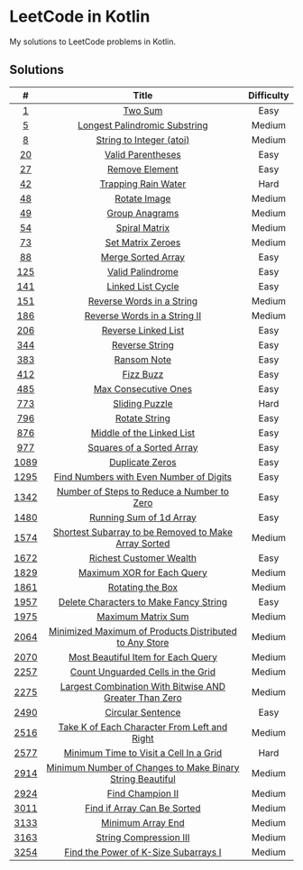 # LeetCode in Kotlin

My solutions to LeetCode problems in Kotlin.

## Solutions

|                                                #                                                 |                                                                Title                                                                 | Difficulty |
|:------------------------------------------------------------------------------------------------:|:------------------------------------------------------------------------------------------------------------------------------------:|:----------:|
|                     [1](https://leetcode.com/problems/two-sum/description/)                      |                                  [Two Sum](src/main/kotlin/com/schmoczer/leetcode/_0001/TwoSum.kt)                                   |    Easy    |
|                [5](https://leetcode.com/problems/longest-palindromic-substring/)                 |             [Longest Palindromic Substring](src/main/kotlin/com/schmoczer/leetcode/_0005/LongestPalindromicSubstring.kt)             |   Medium   |
|                    [8](https://leetcode.com/problems/string-to-integer-atoi/)                    |                     [String to Integer (atoi)](src/main/kotlin/com/schmoczer/leetcode/_0008/StringToInteger.kt)                      |   Medium   |
|                      [20](https://leetcode.com/problems/valid-parentheses/)                      |                        [Valid Parentheses](src/main/kotlin/com/schmoczer/leetcode/_0020/ValidParentheses.kt)                         |    Easy    |
|                       [27](https://leetcode.com/problems/remove-element/)                        |                               [Remove Element](src/main/kotlin/com/schmoczer/leetcode/_0027/README.md)                               |    Easy    |
                     [42](https://leetcode.com/problems/trapping-rain-water/)                     |                       [Trapping Rain Water](src/main/kotlin/com/schmoczer/leetcode/_0042/TrappingRainWater.kt)                       |    Hard    |
|                        [48](https://leetcode.com/problems/rotate-image/)                         |                             [Rotate Image](src/main/kotlin/com/schmoczer/leetcode/_0048/RotateImage.kt)                              |   Medium   |
|                       [49](https://leetcode.com/problems/group-anagrams/)                        |                           [Group Anagrams](src/main/kotlin/com/schmoczer/leetcode/_0049/GroupAnagrams.kt)                            |   Medium   |
|                        [54](https://leetcode.com/problems/spiral-matrix/)                        |                            [Spiral Matrix](src/main/kotlin/com/schmoczer/leetcode/_0054/SpiralMatrix.kt)                             |   Medium   |
|                      [73](https://leetcode.com/problems/set-matrix-zeroes/)                      |                         [Set Matrix Zeroes](src/main/kotlin/com/schmoczer/leetcode/_0073/SetMatrixZeroes.kt)                         |   Medium   |
|                     [88](https://leetcode.com/problems/merge-sorted-array/)                      |                        [Merge Sorted Array](src/main/kotlin/com/schmoczer/leetcode/_0088/MergeSortedArray.kt)                        |    Easy    |
|                      [125](https://leetcode.com/problems/valid-palindrome/)                      |                         [Valid Palindrome](src/main/kotlin/com/schmoczer/leetcode/_0125/ValidPalindrome.kt)                          |    Easy    |
|                     [141](https://leetcode.com/problems/linked-list-cycle/)                      |                         [Linked List Cycle](src/main/kotlin/com/schmoczer/leetcode/_0141/LinkedListCycle.kt)                         |    Easy    |
|                 [151](https://leetcode.com/problems/reverse-words-in-a-string/)                  |                  [Reverse Words in a String](src/main/kotlin/com/schmoczer/leetcode/_0151/ReverseWordsInString.kt)                   |   Medium   |
|                [186](https://leetcode.com/problems/reverse-words-in-a-string-ii/)                |             [Reverse Words in a String II](src/main/kotlin/com/schmoczer/leetcode/_0186/ReverseWordsInStringInPlace.kt)              |   Medium   |
|                    [206](https://leetcode.com/problems/reverse-linked-list/)                     |                       [Reverse Linked List](src/main/kotlin/com/schmoczer/leetcode/_0206/ReverseLinkedList.kt)                       |    Easy    |
|                       [344](https://leetcode.com/problems/reverse-string/)                       |                           [Reverse String](src/main/kotlin/com/schmoczer/leetcode/_0344/ReverseString.kt)                            |    Easy    |
|                        [383](https://leetcode.com/problems/ransom-note/)                         |                              [Ransom Note](src/main/kotlin/com/schmoczer/leetcode/_0383/RansomNote.kt)                               |    Easy    |
|                         [412](https://leetcode.com/problems/fizz-buzz/)                          |                                [Fizz Buzz](src/main/kotlin/com/schmoczer/leetcode/_0412/FizzBuzz.kt)                                 |    Easy    |
|                    [485](https://leetcode.com/problems/max-consecutive-ones/)                    |                      [Max Consecutive Ones](src/main/kotlin/com/schmoczer/leetcode/_0485/MaxConsecutiveOnes.kt)                      |    Easy    |
|                       [773](https://leetcode.com/problems/sliding-puzzle/)                       |                           [Sliding Puzzle](src/main/kotlin/com/schmoczer/leetcode/_0773/SlidingPuzzle.kt)                            |    Hard    |
|                       [796](https://leetcode.com/problems/rotate-string/)                        |                            [Rotate String](src/main/kotlin/com/schmoczer/leetcode/_0796/RotateString.kt)                             |    Easy    |
|                 [876](https://leetcode.com/problems/middle-of-the-linked-list/)                  |                  [Middle of the Linked List](src/main/kotlin/com/schmoczer/leetcode/_0876/MiddleOfTheLinkedList.kt)                  |    Easy    |
|                 [977](https://leetcode.com/problems/squares-of-a-sorted-array/)                  |                  [Squares of a Sorted Array](src/main/kotlin/com/schmoczer/leetcode/_0977/SquaresOfASortedArray.kt)                  |    Easy    |
|                      [1089](https://leetcode.com/problems/duplicate-zeros/)                      |                          [Duplicate Zeros](src/main/kotlin/com/schmoczer/leetcode/_1089/DuplicateZeros.kt)                           |    Easy    |
|          [1295](https://leetcode.com/problems/find-numbers-with-even-number-of-digits/)          |     [Find Numbers with Even Number of Digits](src/main/kotlin/com/schmoczer/leetcode/_1295/FindNumbersWithEvenNumberOfDigits.kt)     |    Easy    |
|        [1342](https://leetcode.com/problems/number-of-steps-to-reduce-a-number-to-zero/)         |   [Number of Steps to Reduce a Number to Zero](src/main/kotlin/com/schmoczer/leetcode/_1342/NumberOfStepsToReduceANumberToZero.kt)   |    Easy    |
|                  [1480](https://leetcode.com/problems/running-sum-of-1d-array/)                  |                    [Running Sum of 1d Array](src/main/kotlin/com/schmoczer/leetcode/_1480/RunningSumOf1dArray.kt)                    |    Easy    |
|   [1574](https://leetcode.com/problems/shortest-subarray-to-be-removed-to-make-array-sorted/)    |       [Shortest Subarray to be Removed to Make Array Sorted](src/main/kotlin/com/schmoczer/leetcode/_1574/ShortestSubarray.kt)       |   Medium   |
|                  [1672](https://leetcode.com/problems/richest-customer-wealth/)                  |                   [Richest Customer Wealth](src/main/kotlin/com/schmoczer/leetcode/_1672/RichestCustomerWealth.kt)                   |    Easy    |
|                [1829](https://leetcode.com/problems/maximum-xor-for-each-query/)                 |                 [Maximum XOR for Each Query](src/main/kotlin/com/schmoczer/leetcode/_1829/MaximumXorForEachQuery.kt)                 |   Medium   |
|                     [1861](https://leetcode.com/problems/rotating-the-box/)                      |                          [Rotating the Box](src/main/kotlin/com/schmoczer/leetcode/_1861/RotatingTheBox.kt)                          |   Medium   |
|          [1957](https://leetcode.com/problems/delete-characters-to-make-fancy-string/)           |     [Delete Characters to Make Fancy String](src/main/kotlin/com/schmoczer/leetcode/_1957/DeleteCharactersToMakeFancyString.kt)      |    Easy    |
|                    [1975](https://leetcode.com/problems/maximum-matrix-sum/)                     |                        [Maximum Matrix Sum](src/main/kotlin/com/schmoczer/leetcode/_1975/MaximumMatrixSum.kt)                        |   Medium   |
|  [2064](https://leetcode.com/problems/minimized-maximum-of-products-distributed-to-any-store/)   |      [Minimized Maximum of Products Distributed to Any Store](src/main/kotlin/com/schmoczer/leetcode/_2064/MinimizedMaximum.kt)      |   Medium   |
|            [2070](https://leetcode.com/problems/most-beautiful-item-for-each-query/)             |         [Most Beautiful Item for Each Query](src/main/kotlin/com/schmoczer/leetcode/_2070/MostBeautifulItemForEachQuery.kt)          |   Medium   |
|             [2257](https://leetcode.com/problems/count-unguarded-cells-in-the-grid/)             |          [Count Unguarded Cells in the Grid](src/main/kotlin/com/schmoczer/leetcode/_2257/CountUnguardedCellsInTheGrid.kt)           |   Medium   |
|  [2275](https://leetcode.com/problems/largest-combination-with-bitwise-and-greater-than-zero/)   |     [Largest Combination With Bitwise AND Greater Than Zero](src/main/kotlin/com/schmoczer/leetcode/_2275/LargestCombination.kt)     |   Medium   |
|                     [2490](https://leetcode.com/problems/circular-sentence/)                     |                        [Circular Sentence](src/main/kotlin/com/schmoczer/leetcode/_2490/CircularSentence.kt)                         |    Easy    |
|       [2516](https://leetcode.com/problems/take-k-of-each-character-from-left-and-right/)        | [Take K of Each Character From Left and Right](src/main/kotlin/com/schmoczer/leetcode/_2516/TakeKOfEachCharacterFromLeftAndRight.kt) |   Medium   |
|          [2577](https://leetcode.com/problems/minimum-time-to-visit-a-cell-in-a-grid/)           |        [Minimum Time to Visit a Cell In a Grid](src/main/kotlin/com/schmoczer/leetcode/_2577/MinimumTimeToVisitCellInGrid.kt)        |    Hard    |
| [2914](https://leetcode.com/problems/minimum-number-of-changes-to-make-binary-string-beautiful/) |       [Minimum Number of Changes to Make Binary String Beautiful](src/main/kotlin/com/schmoczer/leetcode/_2914/MinChanges.kt)        |   Medium   |
|                     [2924](https://leetcode.com/problems/find-champion-ii/)                      |                          [Find Champion II](src/main/kotlin/com/schmoczer/leetcode/_2924/FindChampionII.kt)                          |   Medium   |
|                [3011](https://leetcode.com/problems/find-if-array-can-be-sorted/)                |                [Find if Array Can Be Sorted](src/main/kotlin/com/schmoczer/leetcode/_3011/FindIfArrayCanBeSorted.kt)                 |   Medium   |
|                     [3133](https://leetcode.com/problems/minimum-array-end/)                     |                         [Minimum Array End](src/main/kotlin/com/schmoczer/leetcode/_3133/MinimumArrayEnd.kt)                         |   Medium   |
|                  [3163](https://leetcode.com/problems/string-compression-iii/)                   |                     [String Compression III](src/main/kotlin/com/schmoczer/leetcode/_3163/StringCompression3.kt)                     |   Medium   |
|           [3254](https://leetcode.com/problems/find-the-power-of-k-size-subarrays-i/)            |         [Find the Power of K-Size Subarrays I](src/main/kotlin/com/schmoczer/leetcode/_3254/FindThePowerOfKSizeSubarrays.kt)         |   Medium   |

